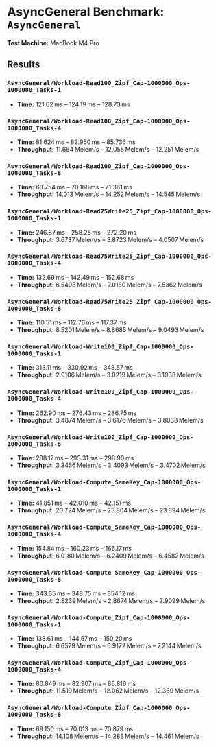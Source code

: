 # AsyncGeneral Benchmark: `AsyncGeneral`

**Test Machine:** MacBook M4 Pro

## Results

### `AsyncGeneral/Workload-Read100_Zipf_Cap-1000000_Ops-1000000_Tasks-1`

* **Time:** 121.62 ms – 124.19 ms – 128.73 ms

### `AsyncGeneral/Workload-Read100_Zipf_Cap-1000000_Ops-1000000_Tasks-4`

* **Time:** 81.624 ms – 82.950 ms – 85.736 ms
* **Throughput:** 11.664 Melem/s – 12.055 Melem/s – 12.251 Melem/s

### `AsyncGeneral/Workload-Read100_Zipf_Cap-1000000_Ops-1000000_Tasks-8`

* **Time:** 68.754 ms – 70.168 ms – 71.361 ms
* **Throughput:** 14.013 Melem/s – 14.252 Melem/s – 14.545 Melem/s

### `AsyncGeneral/Workload-Read75Write25_Zipf_Cap-1000000_Ops-1000000_Tasks-1`

* **Time:** 246.87 ms – 258.25 ms – 272.20 ms
* **Throughput:** 3.6737 Melem/s – 3.8723 Melem/s – 4.0507 Melem/s

### `AsyncGeneral/Workload-Read75Write25_Zipf_Cap-1000000_Ops-1000000_Tasks-4`

* **Time:** 132.69 ms – 142.49 ms – 152.68 ms
* **Throughput:** 6.5498 Melem/s – 7.0180 Melem/s – 7.5362 Melem/s

### `AsyncGeneral/Workload-Read75Write25_Zipf_Cap-1000000_Ops-1000000_Tasks-8`

* **Time:** 110.51 ms – 112.76 ms – 117.37 ms
* **Throughput:** 8.5201 Melem/s – 8.8685 Melem/s – 9.0493 Melem/s

### `AsyncGeneral/Workload-Write100_Zipf_Cap-1000000_Ops-1000000_Tasks-1`

* **Time:** 313.11 ms – 330.92 ms – 343.57 ms
* **Throughput:** 2.9106 Melem/s – 3.0219 Melem/s – 3.1938 Melem/s

### `AsyncGeneral/Workload-Write100_Zipf_Cap-1000000_Ops-1000000_Tasks-4`

* **Time:** 262.90 ms – 276.43 ms – 286.75 ms
* **Throughput:** 3.4874 Melem/s – 3.6176 Melem/s – 3.8038 Melem/s

### `AsyncGeneral/Workload-Write100_Zipf_Cap-1000000_Ops-1000000_Tasks-8`

* **Time:** 288.17 ms – 293.31 ms – 298.90 ms
* **Throughput:** 3.3456 Melem/s – 3.4093 Melem/s – 3.4702 Melem/s

### `AsyncGeneral/Workload-Compute_SameKey_Cap-1000000_Ops-1000000_Tasks-1`

* **Time:** 41.851 ms – 42.010 ms – 42.151 ms
* **Throughput:** 23.724 Melem/s – 23.804 Melem/s – 23.894 Melem/s

### `AsyncGeneral/Workload-Compute_SameKey_Cap-1000000_Ops-1000000_Tasks-4`

* **Time:** 154.84 ms – 160.23 ms – 166.17 ms
* **Throughput:** 6.0180 Melem/s – 6.2409 Melem/s – 6.4582 Melem/s

### `AsyncGeneral/Workload-Compute_SameKey_Cap-1000000_Ops-1000000_Tasks-8`

* **Time:** 343.65 ms – 348.75 ms – 354.12 ms
* **Throughput:** 2.8239 Melem/s – 2.8674 Melem/s – 2.9099 Melem/s

### `AsyncGeneral/Workload-Compute_Zipf_Cap-1000000_Ops-1000000_Tasks-1`

* **Time:** 138.61 ms – 144.57 ms – 150.20 ms
* **Throughput:** 6.6579 Melem/s – 6.9172 Melem/s – 7.2144 Melem/s

### `AsyncGeneral/Workload-Compute_Zipf_Cap-1000000_Ops-1000000_Tasks-4`

* **Time:** 80.849 ms – 82.907 ms – 86.816 ms
* **Throughput:** 11.519 Melem/s – 12.062 Melem/s – 12.369 Melem/s

### `AsyncGeneral/Workload-Compute_Zipf_Cap-1000000_Ops-1000000_Tasks-8`

* **Time:** 69.150 ms – 70.013 ms – 70.879 ms
* **Throughput:** 14.108 Melem/s – 14.283 Melem/s – 14.461 Melem/s
